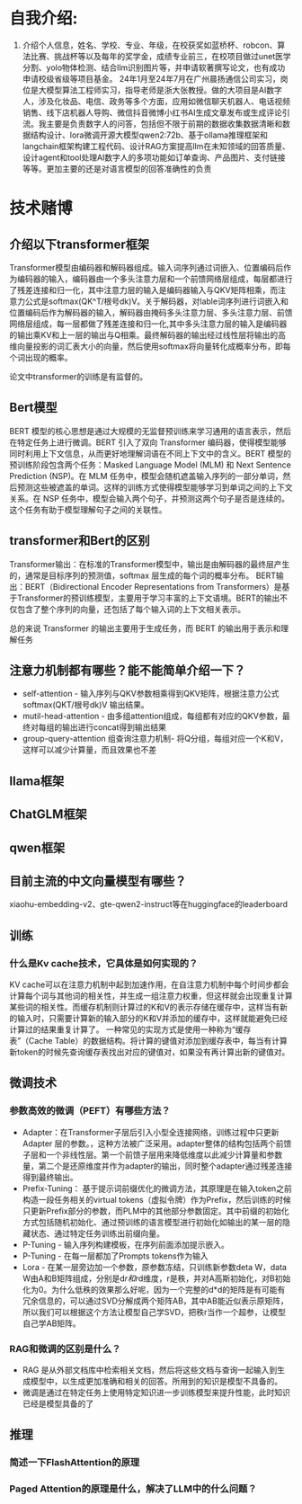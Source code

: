 # 自我介绍:
1. 介绍个人信息，姓名、学校、专业、年级，在校获奖如蓝桥杯、robcon、算法比赛、挑战杯等以及每年的奖学金，成绩专业前三，在校项目做过unet医学分割、yolo物体检测、结合llm识别图片等，并申请软著撰写论文，也有成功申请校级省级等项目基金。
24年1月至24年7月在广州晨扬通信公司实习，岗位是大模型算法工程师实习，指导老师是浙大张教授。做的大项目是AI数字人，涉及化妆品、电信、政务等多个方面，应用如微信聊天机器人、电话视频销售、线下店机器人导购、微信抖音微博小红书AI生成文章发布或生成评论引流。我主要是负责数字人的问答，包括但不限于前期的数据收集数据清晰和数据结构设计、lora微调开源大模型qwen2:72b、基于ollama推理框架和langchain框架构建工程代码、设计RAG方案提高llm在未知领域的回答质量、设计agent和tool处理AI数字人的多项功能如订单查询、产品图片、支付链接等等。更加主要的还是对语言模型的回答准确性的负责

# 技术赌博

## 介绍以下transformer框架

Transformer模型由编码器和解码器组成。输入词序列通过词嵌入、位置编码后作为编码器的输入，编码器由一个多头注意力层和一个前馈网络层组成，每层都进行了残差连接和归一化，其中注意力层的输入是编码器输入与QKV矩阵相乘，而注意力公式是softmax(QK^T/根号dk)V。关于解码器，对lable词序列进行词嵌入和位置编码后作为解码器的输入，解码器由掩码多头注意力层、多头注意力层、前馈网络层组成，每一层都做了残差连接和归一化,其中多头注意力层的输入是编码器的输出乘KV和上一层的输出与Q相乘。最终解码器的输出经过线性层将输出的高维向量投影的词汇表大小的向量，然后使用softmax将向量转化成概率分布，即每个词出现的概率。

论文中transformer的训练是有监督的。

## Bert模型
BERT 模型的核心思想是通过大规模的无监督预训练来学习通用的语言表示，然后在特定任务上进行微调。BERT 引入了双向 Transformer 编码器，使得模型能够同时利用上下文信息，从而更好地理解词语在不同上下文中的含义。BERT 模型的预训练阶段包含两个任务：Masked Language Model (MLM) 和 Next Sentence Prediction (NSP)。在 MLM 任务中，模型会随机遮盖输入序列的一部分单词，然后预测这些被遮盖的单词。这样的训练方式使得模型能够学习到单词之间的上下文关系。在 NSP 任务中，模型会输入两个句子，并预测这两个句子是否是连续的。这个任务有助于模型理解句子之间的关联性。

## transformer和Bert的区别
Transformer输出：在标准的Transformer模型中，输出是由解码器的最终层产生的，通常是目标序列的预测值，softmax 层生成的每个词的概率分布。
BERT输出：BERT（Bidirectional Encoder Representations from Transformers）是基于Transformer的预训练模型，主要用于学习丰富的上下文语境。BERT的输出不仅包含了整个序列的向量，还包括了每个输入词的上下文相关表示。

总的来说 Transformer 的输出主要用于生成任务，而 BERT 的输出用于表示和理解任务

## 注意力机制都有哪些？能不能简单介绍一下？
- self-attention - 输入序列与QKV参数相乘得到QKV矩阵，根据注意力公式softmax(QKT/根号dk)V 输出结果。
- mutil-head-attention - 由多组attention组成，每组都有对应的QKV参数，最终对每组的输出进行concat得到输出结果
- group-query-attention 组查询注意力机制- 将Q分组，每组对应一个K和V，这样可以减少计算量，而且效果也不差

## llama框架

## ChatGLM框架

## qwen框架

## 目前主流的中文向量模型有哪些？
xiaohu-embedding-v2、gte-qwen2-instruct等在huggingface的leaderboard

## 训练
### 什么是Kv cache技术，它具体是如何实现的？
KV cache可以在注意力机制中起到加速作用，在自注意力机制中每个时间步都会计算每个词与其他词的相关性，并生成一组注意力权重，但这样就会出现重复计算某些词的相关性。而缓存机制则计算过的K和V的表示存储在缓存中，这样当有新的输入时，只需要计算新的输入部分的K和V并添加的缓存中，这样就能避免已经计算过的结果重复计算了。
一种常见的实现方式是使用一种称为“缓存表”（Cache Table）的数据结构。将计算的键值对添加到缓存表中，每当有计算新token的时候先查询缓存表找出对应的键值对，如果没有再计算出新的键值对。


## 微调技术
### 参数高效的微调（PEFT）有哪些方法？
- Adapter：在Transformer子层后引入小型全连接网络，训练过程中只更新 Adapter 层的参数。，这种方法被广泛采用。adapter整体的结构包括两个前馈子层和一个非线性层。第一个前馈子层用来降低维度以此减少计算量和参数量，第二个是还原维度并作为adapter的输出，同时整个adapter通过残差连接得到最终输出。
- Prefix-Tuning： 基于提示词前缀优化的微调方法，其原理是在输入token之前构造一段任务相关的virtual tokens（虚拟令牌）作为Prefix，然后训练的时候只更新Prefix部分的参数，而PLM中的其他部分参数固定。其中前缀的初始化方式包括随机初始化、通过预训练的语言模型进行初始化如输出的某一层的隐藏状态、通过特定任务训练出前缀向量。
- P-Tuning - 输入序列构建模板，在序列前面添加提示嵌入。
- P-Tuning - 在每一层都加了Prompts tokens作为输入
- Lora - 在某一层旁边加一个参数，原参数冻结，只训练新参数deta W，data W由A和B矩阵组成，分别是d*r和r*d维度，r是秩，并对A高斯初始化，对B初始化为0。为什么低秩的效果那么好呢，因为一个完整的d*d的矩阵是有可能有冗余信息的，可以通过SVD分解成两个矩阵AB，其中AB能近似表示原矩阵，所以我们可以根据这个方法让模型自己学SVD，把秩r当作一个超参，让模型自己学AB矩阵。

### RAG和微调的区别是什么？
- RAG 是从外部文档库中检索相关文档，然后将这些文档与查询一起输入到生成模型中，以生成更加准确和相关的回答。所用到的知识是模型不具备的。
- 微调是通过在特定任务上使用特定知识进一步训练模型来提升性能，此时知识已经是模型具备的了
### 
## 推理
### 简述一下FlashAttention的原理
### Paged Attention的原理是什么，解决了LLM中的什么问题？

